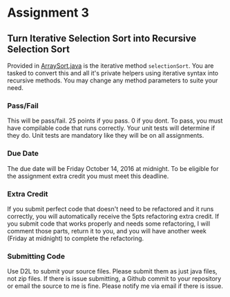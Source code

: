# Assignment 3

## Turn Iterative Selection Sort into Recursive Selection Sort
Provided in [ArraySort.java](../../sorting/ArraySort.java) is the iterative method `selectionSort`. You are tasked to convert this and all it's private helpers using iterative syntax into recursive methods. You may change any method parameters to suite your need.

### Pass/Fail
This will be pass/fail. 25 points if you pass. 0 if you dont. To pass, you must have compilable code that runs correctly. Your unit tests will determine if they do. Unit tests are mandatory like they will be on all assignments.

### Due Date
The due date will be Friday October 14, 2016 at midnight. To be eligible for the assignment extra credit you must meet this deadline.

### Extra Credit
If you submit perfect code that doesn't need to be refactored and it runs correctly, you will automatically receive the 5pts refactoring extra credit. If you submit code that works properly and needs some refactoring, I will comment those parts, return it to you, and you will have another week (Friday at midnight) to complete the refactoring.

### Submitting Code
Use D2L to submit your source files. Please submit them as just java files, not zip files. If there is issue submitting, a Github commit to your repository or email the source to me is fine. Please notify me via email if there is issue.
